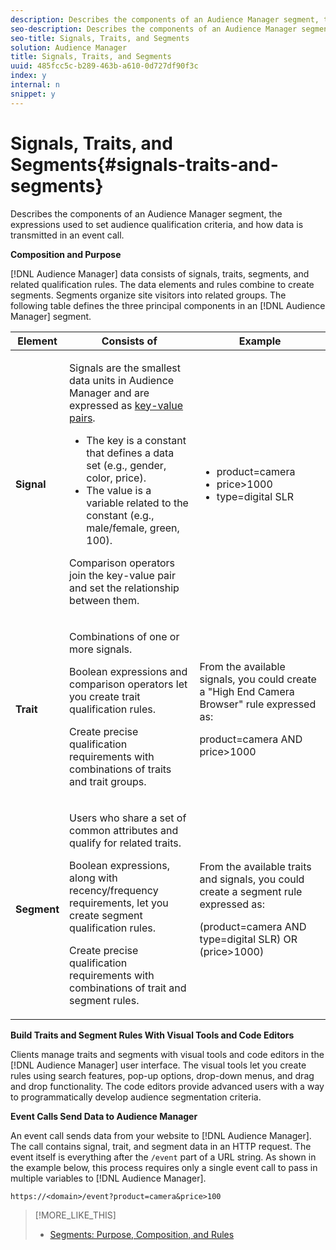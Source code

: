```yaml
---
description: Describes the components of an Audience Manager segment, the expressions used to set audience qualification criteria, and how data is transmitted in an event call.
seo-description: Describes the components of an Audience Manager segment, the expressions used to set audience qualification criteria, and how data is transmitted in an event call.
seo-title: Signals, Traits, and Segments
solution: Audience Manager
title: Signals, Traits, and Segments
uuid: 485fcc5c-b289-463b-a610-0d727df90f3c
index: y
internal: n
snippet: y
---
```


# Signals, Traits, and Segments{#signals-traits-and-segments}

Describes the components of an Audience Manager segment, the expressions used to set audience qualification criteria, and how data is transmitted in an event call.

<!-- 

c_signal_trait_segment.xml

 -->

**Composition and Purpose**

[!DNL Audience Manager] data consists of signals, traits, segments, and related qualification rules. The data elements and rules combine to create segments. Segments organize site visitors into related groups. The following table defines the three principal components in an [!DNL Audience Manager] segment.  

<table id="table_E8373A01C3414C42B4983A59BF0F0669"> 
 <thead> 
  <tr> 
   <th colname="col1" class="entry"> Element </th> 
   <th colname="col2" class="entry"> Consists of </th> 
   <th colname="col3" class="entry"> Example </th> 
  </tr>
 </thead>
 <tbody> 
  <tr> 
   <td colname="col1"><b>Signal</b> </td> 
   <td colname="col2"> <p>Signals are the smallest data units in <span class="keyword"> Audience Manager</span> and are expressed as <a href="../reference/key-value-pairs-explained.md#concept_E4236E003076483AA939791FE2492B49"> key-value pairs</a>. </p> 
    <ul id="ul_728347E325284B9FA0B4E05DE8CF4570"> 
     <li id="li_89574A3B4A734726AD43405AE6D85FF5">The key is a constant that defines a data set (e.g., gender, color, price). </li> 
     <li id="li_D35601B33EE24EC5857F45D9577254D4">The value is a variable related to the constant (e.g., male/female, green, 100). </li> 
    </ul> <p>Comparison operators join the key-value pair and set the relationship between them. </p> </td> 
   <td colname="col3"> 
    <ul id="ul_A6D8D30A37C94437A7BF38736C6F8556"> 
     <li id="li_74C87C34FA254783AC0DEBBC69B35AC4"><span class="codeph"> product=camera</span> </li> 
     <li id="li_C1727B9136024E56B60374597A7DCA00"><span class="codeph"> price&gt;1000</span> </li> 
     <li id="li_B2E7798768EE444AB978F3F27B0BC0B5"><span class="codeph"> type=digital SLR</span> </li> 
    </ul> </td> 
  </tr> 
  <tr> 
   <td colname="col1"><b>Trait</b> </td> 
   <td colname="col2"> <p>Combinations of one or more signals. </p> <p>Boolean expressions and comparison operators let you create trait qualification rules. </p> <p>Create precise qualification requirements with combinations of traits and trait groups. </p> </td> 
   <td colname="col3"> <p>From the available signals, you could create a "High End Camera Browser" rule expressed as: </p> <p><span class="codeph"> product=camera AND price&gt;1000</span> </p> </td> 
  </tr> 
  <tr> 
   <td colname="col1"><b>Segment</b> </td> 
   <td colname="col2"> <p>Users who share a set of common attributes and qualify for related traits. </p> <p>Boolean expressions, along with recency/frequency requirements, let you create segment qualification rules. </p> <p>Create precise qualification requirements with combinations of trait and segment rules. </p> </td> 
   <td colname="col3"> <p>From the available traits and signals, you could create a segment rule expressed as: </p> <p><span class="codeph"> (product=camera AND type=digital SLR) OR (price&gt;1000)</span> </p> </td> 
  </tr> 
 </tbody> 
</table>

**Build Traits and Segment Rules With Visual Tools and Code Editors**

Clients manage traits and segments with visual tools and code editors in the [!DNL Audience Manager] user interface. The visual tools let you create rules using search features, pop-up options, drop-down menus, and drag and drop functionality. The code editors provide advanced users with a way to programmatically develop audience segmentation criteria.

**Event Calls Send Data to Audience Manager**

An event call sends data from your website to [!DNL Audience Manager]. The call contains signal, trait, and segment data in an HTTP request. The event itself is everything after the `/event` part of a URL string. As shown in the example below, this process requires only a single event call to pass in multiple variables to [!DNL Audience Manager]. 

```
https://<domain>/event?product=camera&price>100
```

>[!MORE_LIKE_THIS]
>
>* [Segments: Purpose, Composition, and Rules](../c-features/c-segments/segments-purpose.md#concept_F9E9D1D1EFF34AA2AD025109DD741C86)
